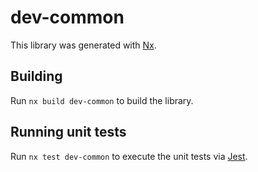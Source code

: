 # dev-common

This library was generated with [Nx](https://nx.dev).

## Building

Run `nx build dev-common` to build the library.

## Running unit tests

Run `nx test dev-common` to execute the unit tests via [Jest](https://jestjs.io).

